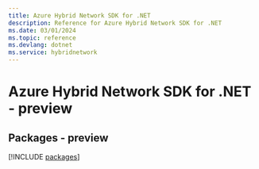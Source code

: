 ```yaml
---
title: Azure Hybrid Network SDK for .NET
description: Reference for Azure Hybrid Network SDK for .NET
ms.date: 03/01/2024
ms.topic: reference
ms.devlang: dotnet
ms.service: hybridnetwork
---
```

# Azure Hybrid Network SDK for .NET - preview
## Packages - preview
[!INCLUDE [packages](hybrid-network-index.md)]